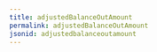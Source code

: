 ```yaml
---
title: adjustedBalanceOutAmount
permalink: adjustedBalanceOutAmount
jsonid: adjustedbalanceoutamount
---
```

